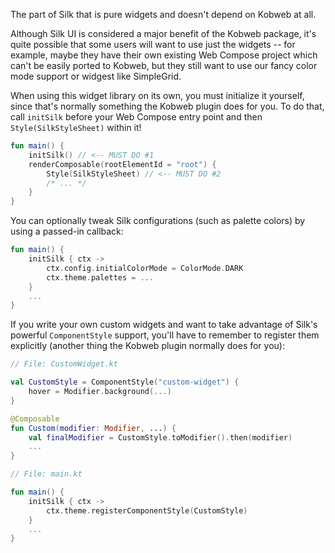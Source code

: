 The part of Silk that is pure widgets and doesn't depend on Kobweb at all.

Although Silk UI is considered a major benefit of the Kobweb package, it's quite possible that some users will want to
use just the widgets -- for example, maybe they have their own existing Web Compose project which can't be easily
ported to Kobweb, but they still want to use our fancy color mode support or widgest like SimpleGrid.

When using this widget library on its own, you must initialize it yourself, since that's normally something the Kobweb
plugin does for you. To do that, call `initSilk` before your Web Compose entry point and then `Style(SilkStyleSheet)`
within it!

```kotlin
fun main() {
    initSilk() // <-- MUST DO #1
    renderComposable(rootElementId = "root") {
        Style(SilkStyleSheet) // <-- MUST DO #2
        /* ... */
    }
}
```

You can optionally tweak Silk configurations (such as palette colors) by using a passed-in callback:

```kotlin
fun main() {
    initSilk { ctx ->
        ctx.config.initialColorMode = ColorMode.DARK
        ctx.theme.palettes = ...
    }
    ...
}
```

If you write your own custom widgets and want to take advantage of Silk's powerful `ComponentStyle` support, you'll
have to remember to register them explicitly (another thing the Kobweb plugin normally does for you):

```kotlin
// File: CustomWidget.kt

val CustomStyle = ComponentStyle("custom-widget") {
    hover = Modifier.background(...)
}

@Composable
fun Custom(modifier: Modifier, ...) {
    val finalModifier = CustomStyle.toModifier().then(modifier)
    ...
}

// File: main.kt

fun main() {
    initSilk { ctx ->
        ctx.theme.registerComponentStyle(CustomStyle)
    }
    ...
}
```